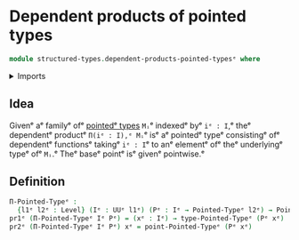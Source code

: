 # Dependent products of pointed types

```agda
module structured-types.dependent-products-pointed-typesᵉ where
```

<details><summary>Imports</summary>

```agda
open import foundation.dependent-pair-typesᵉ
open import foundation.universe-levelsᵉ

open import structured-types.pointed-typesᵉ
```

</details>

## Idea

Givenᵉ aᵉ familyᵉ ofᵉ [pointedᵉ types](structured-types.pointed-types.mdᵉ) `Mᵢ`ᵉ
indexedᵉ byᵉ `iᵉ : I`,ᵉ theᵉ dependentᵉ productᵉ `Π(iᵉ : I),ᵉ Mᵢ`ᵉ isᵉ aᵉ pointedᵉ typeᵉ
consistingᵉ ofᵉ dependentᵉ functionsᵉ takingᵉ `iᵉ : I`ᵉ to anᵉ elementᵉ ofᵉ theᵉ underlyingᵉ
typeᵉ ofᵉ `Mᵢ`.ᵉ Theᵉ baseᵉ pointᵉ isᵉ givenᵉ pointwise.ᵉ

## Definition

```agda
Π-Pointed-Typeᵉ :
  {l1ᵉ l2ᵉ : Level} (Iᵉ : UUᵉ l1ᵉ) (Pᵉ : Iᵉ → Pointed-Typeᵉ l2ᵉ) → Pointed-Typeᵉ (l1ᵉ ⊔ l2ᵉ)
pr1ᵉ (Π-Pointed-Typeᵉ Iᵉ Pᵉ) = (xᵉ : Iᵉ) → type-Pointed-Typeᵉ (Pᵉ xᵉ)
pr2ᵉ (Π-Pointed-Typeᵉ Iᵉ Pᵉ) xᵉ = point-Pointed-Typeᵉ (Pᵉ xᵉ)
```